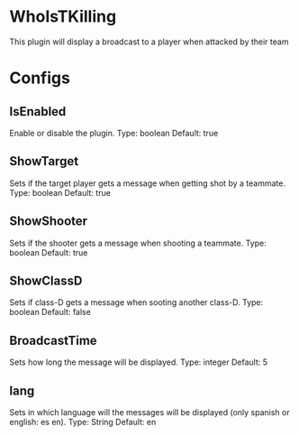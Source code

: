 # WhoIsTKilling
This plugin will display a broadcast to a player when attacked by their team

# Configs
        
  ## **IsEnabled**
   Enable or disable the plugin.
   Type: boolean
   Default: true

  ## **ShowTarget**
   Sets if the target player gets a message when getting shot by a teammate.
   Type: boolean
   Default: true

  ## **ShowShooter**
   Sets if the shooter gets a message when shooting a teammate.
   Type: boolean
   Default: true

  ## **ShowClassD**
   Sets if class-D gets a message when sooting another class-D.
   Type: boolean
   Default: false
   
  ## **BroadcastTime**
   Sets how long the message will be displayed.
   Type: integer
   Default: 5

  ## **lang**
   Sets in which language will the messages will be displayed (only spanish or english: es en).
   Type: String
   Default: en
